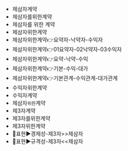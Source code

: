 - 제삼자계약
- 제삼자를위한계약
- 제삼자를 위한 계약
- 제삼자위한계약
- 제삼자위한계약👉요약자-낙약자-수익자
- 제삼자위한계약👉01요약자-02낙약자-03수익자
- 제삼자위한계약👉요약-낙약-수익
- 제삼자위한계약👉기본-수익-대가
- 제삼자위한계약👉기본관계-수익관계-대가관계
- 수익자위한계약
- 수익자계약
- 제삼자`위한`계약
- 제3자계약
- 제3자를위한계약
- 제3자위한계약
- 📌표현▶️경제성-제3자>>제삼자
- 📌표현▶️규격성-제3자<<제삼자
